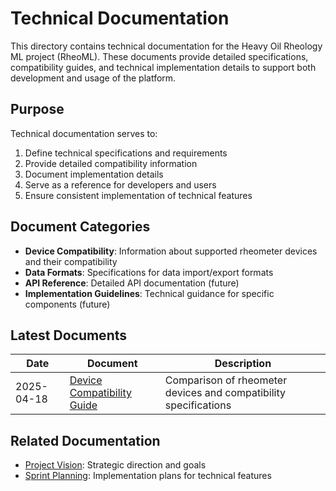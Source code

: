# Technical Documentation

This directory contains technical documentation for the Heavy Oil Rheology ML project (RheoML). These documents provide detailed specifications, compatibility guides, and technical implementation details to support both development and usage of the platform.

## Purpose

Technical documentation serves to:

1. Define technical specifications and requirements
2. Provide detailed compatibility information
3. Document implementation details
4. Serve as a reference for developers and users
5. Ensure consistent implementation of technical features

## Document Categories

- **Device Compatibility**: Information about supported rheometer devices and their compatibility
- **Data Formats**: Specifications for data import/export formats
- **API Reference**: Detailed API documentation (future)
- **Implementation Guidelines**: Technical guidance for specific components (future)

## Latest Documents

| Date | Document | Description |
|------|----------|-------------|
| 2025-04-18 | [Device Compatibility Guide](./device-compatibility-guide.md) | Comparison of rheometer devices and compatibility specifications |

## Related Documentation

- [Project Vision](../project-vision/): Strategic direction and goals
- [Sprint Planning](../sprint-planning/): Implementation plans for technical features
